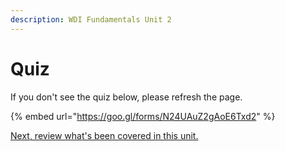 ```yaml
---
description: WDI Fundamentals Unit 2
---
```


# Quiz

If you don't see the quiz below, please refresh the page.

{% embed url="https://goo.gl/forms/N24UAuZ2gAoE6Txd2" %}



[Next, review what's been covered in this unit.](developer-tools-cheatsheet.md)

